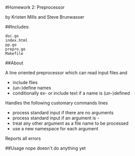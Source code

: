 #Homework 2: Preprocessor

by Kristen Mills and Steve Brunwasser

##Includes:

	doc.go
	index.html
	pp.go
	prepro.go
	Makefile

##About

A line oriented preprocessor which can read input files and 

* include flies
* (un-)define names
* conditionally ex- or include text if a name is (un-)defined

Handles the following customary commands lines

* process standard input if there are no arguments
* process standard input if an argument is -
* treat any other argument as a file name to be processed
* use a new namespace for each argument

Reports all errors

##Usage
	nope doesn't do anything yet
